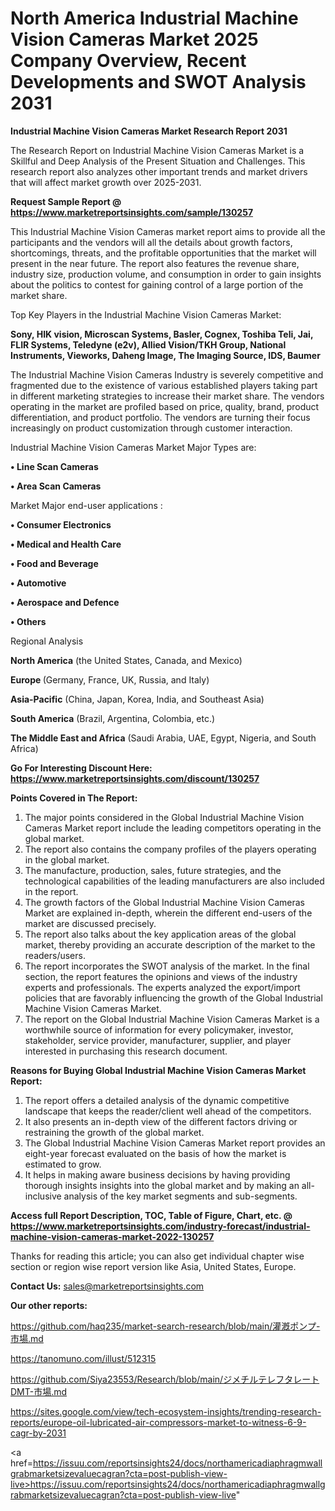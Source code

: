 # North America Industrial Machine Vision Cameras Market 2025 Company Overview, Recent Developments and SWOT Analysis 2031

<strong>Industrial Machine Vision Cameras Market Research Report 2031</strong>

The Research Report on Industrial Machine Vision Cameras Market is a Skillful and Deep Analysis of the Present Situation and Challenges. This research report also analyzes other important trends and market drivers that will affect market growth over 2025-2031.

<strong>Request Sample Report @ <a href=https://www.marketreportsinsights.com/sample/130257>https://www.marketreportsinsights.com/sample/130257</a></strong>

This Industrial Machine Vision Cameras market report aims to provide all the participants and the vendors will all the details about growth factors, shortcomings, threats, and the profitable opportunities that the market will present in the near future. The report also features the revenue share, industry size, production volume, and consumption in order to gain insights about the politics to contest for gaining control of a large portion of the market share.

Top Key Players in the Industrial Machine Vision Cameras Market:

<strong>Sony, HIK vision, Microscan Systems, Basler, Cognex, Toshiba Teli, Jai, FLIR Systems, Teledyne (e2v), Allied Vision/TKH Group, National Instruments, Vieworks, Daheng Image, The Imaging Source, IDS, Baumer</strong>

The Industrial Machine Vision Cameras Industry is severely competitive and fragmented due to the existence of various established players taking part in different marketing strategies to increase their market share. The vendors operating in the market are profiled based on price, quality, brand, product differentiation, and product portfolio. The vendors are turning their focus increasingly on product customization through customer interaction.

Industrial Machine Vision Cameras Market Major Types are:

<strong>• Line Scan Cameras

• Area Scan Cameras</strong>

Market Major end-user applications :

<strong>• Consumer Electronics

• Medical and Health Care

• Food and Beverage

• Automotive

• Aerospace and Defence

• Others</strong>

Regional Analysis

</u><strong><b>North America</b></strong> (the United States, Canada, and Mexico)

<strong><b>Europe </b></strong>(Germany, France, UK, Russia, and Italy)

<strong><b>Asia-Pacific</b></strong> (China, Japan, Korea, India, and Southeast Asia)

<strong><b>South America</b></strong> (Brazil, Argentina, Colombia, etc.)

<strong><b>The Middle East and Africa</b></strong> (Saudi Arabia, UAE, Egypt, Nigeria, and South Africa)

<strong>Go For Interesting Discount Here: <a href=https://www.marketreportsinsights.com/discount/130257>https://www.marketreportsinsights.com/discount/130257</a></strong>

<strong>Points Covered in The Report:</strong>
<ol>
  <li>The major points considered in the Global Industrial Machine Vision Cameras Market report include the leading competitors operating in the global market.</li>
  <li>The report also contains the company profiles of the players operating in the global market.</li>
  <li>The manufacture, production, sales, future strategies, and the technological capabilities of the leading manufacturers are also included in the report.</li>
  <li>The growth factors of the Global Industrial Machine Vision Cameras Market are explained in-depth, wherein the different end-users of the market are discussed precisely.</li>
  <li>The report also talks about the key application areas of the global market, thereby providing an accurate description of the market to the readers/users.</li>
  <li>The report incorporates the SWOT analysis of the market. In the final section, the report features the opinions and views of the industry experts and professionals. The experts analyzed the export/import policies that are favorably influencing the growth of the Global Industrial Machine Vision Cameras Market.</li>
  <li>The report on the Global Industrial Machine Vision Cameras Market is a worthwhile source of information for every policymaker, investor, stakeholder, service provider, manufacturer, supplier, and player interested in purchasing this research document.</li>
</ol>
<strong>Reasons for Buying Global Industrial Machine Vision Cameras Market Report:</strong>

<ol>
  <li>The report offers a detailed analysis of the dynamic competitive landscape that keeps the reader/client well ahead of the competitors.</li>
  <li>It also presents an in-depth view of the different factors driving or restraining the growth of the global market.</li>
  <li>The Global Industrial Machine Vision Cameras Market report provides an eight-year forecast evaluated on the basis of how the market is estimated to grow.</li>
  <li>It helps in making aware business decisions by having providing thorough insights insights into the global market and by making an all-inclusive analysis of the key market segments and sub-segments.</li>
</ol>
<strong>Access full Report Description, TOC, Table of Figure, Chart, etc. @ <a href=https://www.marketreportsinsights.com/industry-forecast/industrial-machine-vision-cameras-market-2022-130257>https://www.marketreportsinsights.com/industry-forecast/industrial-machine-vision-cameras-market-2022-130257</a></strong>


Thanks for reading this article; you can also get individual chapter wise section or region wise report version like Asia, United States, Europe.

<strong>Contact Us:</strong>
sales@marketreportsinsights.com

<strong>Our other reports:</strong>

<a href=https://github.com/haq235/market-search-research/blob/main/灌漑ポンプ-市場.md>https://github.com/haq235/market-search-research/blob/main/灌漑ポンプ-市場.md</a>

<a href=https://tanomuno.com/illust/512315>https://tanomuno.com/illust/512315</a>

<a href=https://github.com/Siya23553/Research/blob/main/ジメチルテレフタレートDMT-市場.md>https://github.com/Siya23553/Research/blob/main/ジメチルテレフタレートDMT-市場.md</a>

<a href=https://sites.google.com/view/tech-ecosystem-insights/trending-research-reports/europe-oil-lubricated-air-compressors-market-to-witness-6-9-cagr-by-2031>https://sites.google.com/view/tech-ecosystem-insights/trending-research-reports/europe-oil-lubricated-air-compressors-market-to-witness-6-9-cagr-by-2031</a>

<a href=https://issuu.com/reportsinsights24/docs/northamericadiaphragmwallgrabmarketsizevaluecagran?cta=post-publish-view-live>https://issuu.com/reportsinsights24/docs/northamericadiaphragmwallgrabmarketsizevaluecagran?cta=post-publish-view-live</a>"
